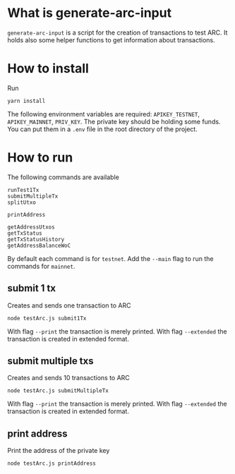 # What is generate-arc-input

`generate-arc-input` is a script for the creation of transactions to test ARC. It holds also some helper functions to get information about transactions.

# How to install
Run 
```
yarn install
```

The following environment variables are required: `APIKEY_TESTNET`, `APIKEY_MAINNET`, `PRIV_KEY`. The private key should be holding some funds.
You can put them in a `.env` file in the root directory of the project.

# How to run

The following commands are available
```
runTest1Tx
submitMultipleTx
splitUtxo

printAddress

getAddressUtxos
getTxStatus
getTxStatusHistory
getAddressBalanceWoC
```

By default each command is for `testnet`. Add the `--main` flag to run the commands for `mainnet`.

## submit 1 tx
Creates and sends one transaction to ARC

```
node testArc.js submit1Tx
```

With flag `--print` the transaction is merely printed.
With flag `--extended` the transaction is created in extended format.

## submit multiple txs
Creates and sends 10 transactions to ARC

```
node testArc.js submitMultipleTx
```

With flag `--print` the transaction is merely printed.
With flag `--extended` the transaction is created in extended format.

## print address

Print the address of the private key
```
node testArc.js printAddress
```
